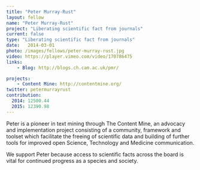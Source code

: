 ```yaml
---
title: "Peter Murray-Rust"
layout: fellow
name: "Peter Murray-Rust"
project: "Liberating scientific fact from journals"
current: false
type: "Liberating scientific fact from journals"
date:   2014-03-01
photo: /images/fellows/peter-murray-rust.jpg
video: https://player.vimeo.com/video/170786475
links:
    - Blog: http://blogs.ch.cam.ac.uk/pmr/

projects:
    - Content Mine: http://contentmine.org/
twitter: petermurrayrust
contribution:
  2014: 12500.44
  2015: 12390.98
---
```


Peter is a pioneer in text mining through The Content Mine, an advocacy and implementation project consisting of a community, framework and toolset which facilitate the freeing of scientific data and building of further tools for improved open Science, Technology and Medicine communication.

We support Peter because access to scientific facts across the board is vital for continued progress as a species and society.
